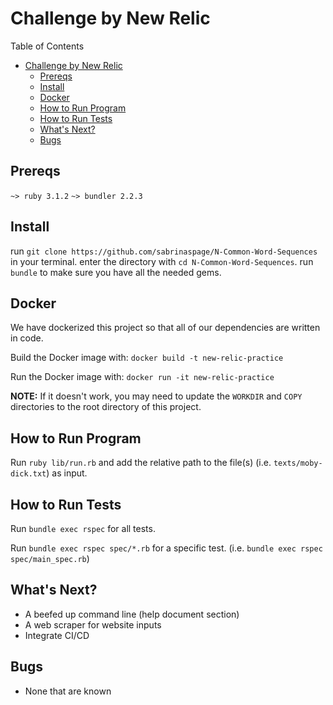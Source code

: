 # Challenge by New Relic

Table of Contents
- [Challenge by New Relic](#challenge-by-new-relic)
  - [Prereqs](#prereqs)
  - [Install](#install)
  - [Docker](#docker)
  - [How to Run Program](#how-to-run-program)
  - [How to Run Tests](#how-to-run-tests)
  - [What's Next?](#whats-next)
  - [Bugs](#bugs)

## Prereqs

`~> ruby 3.1.2`
`~> bundler 2.2.3`

## Install

run `git clone https://github.com/sabrinaspage/N-Common-Word-Sequences` in your terminal.
enter the directory with `cd N-Common-Word-Sequences`.
run `bundle` to make sure you have all the needed gems.

## Docker

We have dockerized this project so that all of our dependencies are written in code.

Build the Docker image with: `docker build -t new-relic-practice`

Run the Docker image with: `docker run -it new-relic-practice`

**NOTE:** If it doesn't work, you may need to update the `WORKDIR` and `COPY` directories to the root directory of this project.

## How to Run Program

Run `ruby lib/run.rb` and add the relative path to the file(s) (i.e. `texts/moby-dick.txt`) as input.

## How to Run Tests

Run `bundle exec rspec` for all tests.

Run `bundle exec rspec spec/*.rb` for a specific test. (i.e. `bundle exec rspec spec/main_spec.rb`)

## What's Next?

- A beefed up command line (help document section)
- A web scraper for website inputs
- Integrate CI/CD

## Bugs

- None that are known